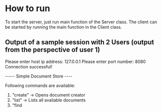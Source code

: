 # How to run

To start the server, just run main function of the Server class.
The client can be started by running the main function in the Client class.

## Output of a sample session with 2 Users (output from the perspective of user 1)
Please enter host ip address:
127.0.0.1
Please enter port number:
8080
Connection successful!

----- Simple Document Store ----

Following commands are available:
1) "create" -> Opens document creator
2) "list" -> Lists all available documents
3) "find <title>" -> Finds all documents matching the given title
4) "get <id>" -> Retrieves the document with the given Id
5) "help" -> Print this message
6) "exit" -> Closes the application 
   Please enter desired action: 
   list 

---- All available documents ----
Hello World (ID: a264df39-332d-4bcf-9203-1ea04d15f928)
fhsjakdf (ID: 9fc74c04-7dbf-4701-a387-bc71ae6d26cd)
find Hello

Trying to find documents matching the given title: Hello...
-------------
ID: a264df39-332d-4bcf-9203-1ea04d15f928
Title: Hello World
Authors: Philipp Wolfger,  Tobias Wurzer
Created at: 2025-04-05T01:51:23.776496+02:00
--------------
Content:

Hello world is a programm
which programmers write when they are learning a new language

list

---- All available documents ----
Hello World (ID: a264df39-332d-4bcf-9203-1ea04d15f928)
fhsjakdf (ID: 9fc74c04-7dbf-4701-a387-bc71ae6d26cd)
Document by Client 2 (ID: ef2cffa6-0b38-434a-bf24-df5bf4a1ab6f)
get ef2cffa6-0b38-434a-bf24-df5bf4a1ab6f

Trying to find documents matching the given id: ef2cffa6-0b38-434a-bf24-df5bf4a1ab6f...
-------------
ID: ef2cffa6-0b38-434a-bf24-df5bf4a1ab6f
Title: Document by Client 2
Authors: Client 2
Created at: 2025-04-05T01:56:04.825054+02:00
--------------
Content:

This document was created by client 2 to test the connection.
Have a nice day!

find Client 2

Trying to find documents matching the given title: Client 2...
-------------
ID: ef2cffa6-0b38-434a-bf24-df5bf4a1ab6f
Title: Document by Client 2
Authors: Client 2
Created at: 2025-04-05T01:56:04.825054+02:00
--------------
Content:

This document was created by client 2 to test the connection.
Have a nice day!

create

Welcome to the Document Creator:
-------------------------
Please enter title of document:
Document by client 1
Please enter the names of the authors (seperated by ','):
Client 1
Please enter the content of the document now.
(Hint: It can be multiline, to submit please enter an empty row)
This is a document by client 1.
It also supports multiline content!

Thank you, creating document now...
Successfully created document (Available under ID ac244fbe-a4d6-41c0-a5a8-7d8ce2a93fa3)
list

---- All available documents ----
Hello World (ID: a264df39-332d-4bcf-9203-1ea04d15f928)
fhsjakdf (ID: 9fc74c04-7dbf-4701-a387-bc71ae6d26cd)
Document by Client 2 (ID: ef2cffa6-0b38-434a-bf24-df5bf4a1ab6f)
Document by client 1 (ID: ac244fbe-a4d6-41c0-a5a8-7d8ce2a93fa3)
get ac244fbe-a4d6-41c0-a5a8-7d8ce2a93fa3

Trying to find documents matching the given id: ac244fbe-a4d6-41c0-a5a8-7d8ce2a93fa3...
-------------
ID: ac244fbe-a4d6-41c0-a5a8-7d8ce2a93fa3
Title: Document by client 1
Authors: Client 1
Created at: 2025-04-05T02:00:41.240812+02:00
--------------
Content:

This is a document by client 1
It also supports multiline content!

exit

Shutdown application, goodbye!


## Output of a sample session with 2 Users (output from the perspective of user 2)
Please enter host ip address:
127.0.0.1
Please enter port number:
8080
Connection successful!

----- Simple Document Store ----

Following commands are available:
1) "create" -> Opens document creator
2) "list" -> Lists all available documents
3) "find <title>" -> Finds all documents matching the given title
4) "get <id>" -> Retrieves the document with the given Id
5) "help" -> Print this message
6) "exit" -> Closes the application
   Please enter desired action:
   create

Welcome to the Document Creator:
-------------------------
Please enter title of document:
Document by Client 2
Please enter the names of the authors (seperated by ','):
Client 2  
Please enter the content of the document now.
(Hint: It can be multiline, to submit please enter an empty row)
This document was created by client 2 to test the connection.
Have a nice day!

Thank you, creating document now...
Successfully created document (Available under ID ef2cffa6-0b38-434a-bf24-df5bf4a1ab6f)
list

---- All available documents ----
Hello World (ID: a264df39-332d-4bcf-9203-1ea04d15f928)
fhsjakdf (ID: 9fc74c04-7dbf-4701-a387-bc71ae6d26cd)
Document by Client 2 (ID: ef2cffa6-0b38-434a-bf24-df5bf4a1ab6f)
Document by client 1 (ID: ac244fbe-a4d6-41c0-a5a8-7d8ce2a93fa3)


Unknown command:
get ac244fbe-a4d6-41c0-a5a8-7d8ce2a93fa3

Trying to find documents matching the given id: ac244fbe-a4d6-41c0-a5a8-7d8ce2a93fa3...
-------------
ID: ac244fbe-a4d6-41c0-a5a8-7d8ce2a93fa3
Title: Document by client 1
Authors: Client 1
Created at: 2025-04-05T02:00:41.240812+02:00
--------------
Content:

This is a document by client 1
It also supports multiline content!

exit

Shutdown application, goodbye!

